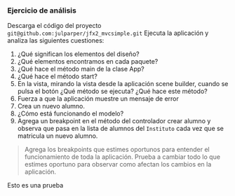 ### Ejercicio de análisis

Descarga el código del proyecto ```git@github.com:julparper/jfx2_mvcsimple.git``` Ejecuta la aplicación y analiza las siguientes cuestiones:

1. ¿Qué significan los elementos del diseño?
2. ¿Qué elementos encontramos en cada paquete?
3. ¿Qué hace el método main de la clase App?
4. ¿Qué hace el método start?
5. En la vista, mirando la vista desde la aplicación scene builder, cuando se pulsa el botón ¿Qué método se ejecuta? ¿Qué hace este método?
6. Fuerza a que la aplicación muestre un mensaje de error
7. Crea un nuevo alumno.
8. ¿Cómo está funcionando el modelo?
9. Agrega un breakpoint en el método del controlador crear alumno y observa que pasa en la lista de alumnos del ```Instituto``` cada vez que se matricula un nuevo alumno.

>Agrega los breakpoints que estimes oportunos para entender el funcionamiento de toda la aplicación. Prueba a cambiar todo lo que estimes oportuno para observar como afectan los cambios en la aplicación.


Esto es una prueba

